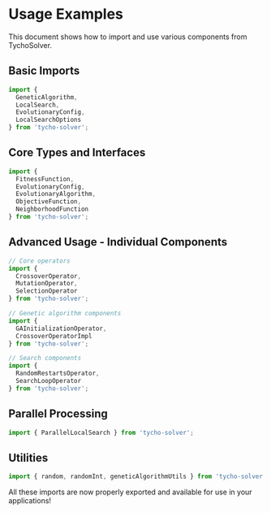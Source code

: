 # Usage Examples

This document shows how to import and use various components from TychoSolver.

## Basic Imports

```typescript
import { 
  GeneticAlgorithm,
  LocalSearch,
  EvolutionaryConfig,
  LocalSearchOptions 
} from 'tycho-solver';
```

## Core Types and Interfaces

```typescript
import { 
  FitnessFunction,
  EvolutionaryConfig, 
  EvolutionaryAlgorithm,
  ObjectiveFunction,
  NeighborhoodFunction 
} from 'tycho-solver';
```

## Advanced Usage - Individual Components

```typescript
// Core operators
import { 
  CrossoverOperator, 
  MutationOperator, 
  SelectionOperator 
} from 'tycho-solver';

// Genetic algorithm components
import { 
  GAInitializationOperator,
  CrossoverOperatorImpl 
} from 'tycho-solver';

// Search components
import { 
  RandomRestartsOperator,
  SearchLoopOperator 
} from 'tycho-solver';
```

## Parallel Processing

```typescript
import { ParallelLocalSearch } from 'tycho-solver';
```

## Utilities

```typescript
import { random, randomInt, geneticAlgorithmUtils } from 'tycho-solver';
```

All these imports are now properly exported and available for use in your applications!
